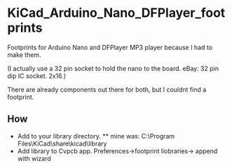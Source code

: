 # KiCad_Arduino_Nano_DFPlayer_footprints
Footprints for Arduino Nano and DFPlayer MP3 player because I had to make them. 

(I actually use a 32 pin socket to hold the nano to the board. eBay: 32 pin dip IC socket. 2x16.)

There are already components out there for both, but I couldnt find a footprint.


## How
* Add to your library directory.
** mine was: C:\Program Files\KiCad\share\kicad\library
* Add library to Cvpcb app. Preferences->footprint liobraries-> append with wizard
